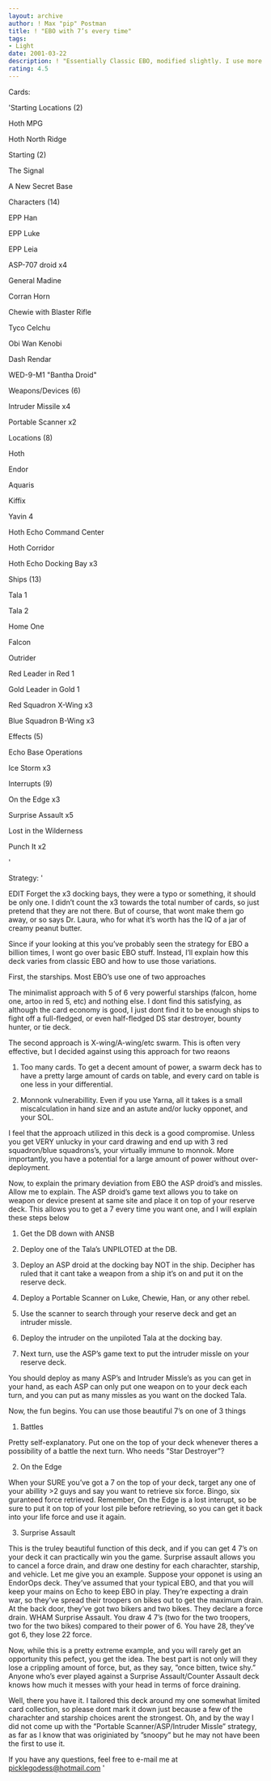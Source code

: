 ```yaml
---
layout: archive
author: ! Max "pip" Postman
title: ! "EBO with 7’s every time"
tags:
- Light
date: 2001-03-22
description: ! "Essentially Classic EBO, modified slightly. I use more space than ground, and dont use any non-unique starships. Also, I use the Oh, I drew a 7 again? strategy that I first saw in a deck by snoopy."
rating: 4.5
---
```

Cards: 

'Starting Locations (2) 

Hoth MPG 

Hoth North Ridge 


Starting (2) 

The Signal

A New Secret Base 


Characters (14) 

EPP Han

EPP Luke 

EPP Leia 

ASP-707 droid x4 

General Madine 

Corran Horn 

Chewie with Blaster Rifle

Tyco Celchu 

Obi Wan Kenobi 

Dash Rendar 

WED-9-M1 "Bantha Droid" 


Weapons/Devices (6) 

Intruder Missile x4 

Portable Scanner x2 


Locations (8) 

Hoth 

Endor

Aquaris

Kiffix

Yavin 4 

Hoth Echo Command Center 

Hoth Corridor 

Hoth Echo Docking Bay x3 


Ships (13) 

Tala 1 

Tala 2 

Home One 

Falcon 

Outrider 

Red Leader in Red 1

Gold Leader in Gold 1

Red Squadron X-Wing x3

Blue Squadron B-Wing x3


Effects (5) 

Echo Base Operations

Ice Storm x3


Interrupts (9) 

On the Edge x3

Surprise Assault x5 

Lost in the Wilderness

Punch It x2

'

Strategy: '

EDIT Forget the x3 docking bays, they were a typo or something, it should be only one. I didn’t count the x3 towards the total number of cards, so just pretend that they are not there. But of course, that wont make them go away, or so says Dr. Laura, who for what it’s worth has the IQ of a jar of creamy peanut butter. 


Since if your looking at this you’ve probably seen the strategy for EBO a billion times, I wont go over basic EBO stuff. Instead, I’ll explain how this deck varies from classic EBO and how to use those variations.


First, the starships. Most EBO’s use one of two approaches 


The minimalist approach with 5 of 6 very powerful starships (falcon, home one, artoo in red 5, etc) and nothing else. I dont find this satisfying, as although the card economy is good, I just dont find it to be enough ships to fight off a full-fledged, or even half-fledged DS star destroyer, bounty hunter, or tie deck. 


The second approach is X-wing/A-wing/etc swarm. This is often very effective, but I decided against using this approach for two reaons

1. Too many cards. To get a decent amount of power, a swarm deck has to have a pretty large amount of cards on table, and every card on table is one less in your differential.

2. Monnonk vulnerabillity. Even if you use Yarna, all it takes is a small miscalculation in hand size and an astute and/or lucky opponet, and your SOL.


I feel that the approach utilized in this deck is a good compromise. Unless you get VERY unlucky in your card drawing and end up with 3 red squadron/blue squadrons’s, your virtually immune to monnok. More importantly, you have a potential for a large amount of power without over-deployment.


Now, to explain the primary deviation from EBO the ASP droid’s and missles. Allow me to explain. The ASP droid’s game text allows you to take on weapon or device present at same site and place it on top of your reserve deck. This allows you to get a 7 every time you want one, and I will explain these steps below


1. Get the DB down with ANSB

2. Deploy one of the Tala’s UNPILOTED at the DB.

3. Deploy an ASP droid at the docking bay NOT in the ship. Decipher has ruled that it cant take a weapon from a ship it’s on and put it on the reserve deck.

4. Deploy a Portable Scanner on Luke, Chewie, Han, or any other rebel. 

5. Use the scanner to search through your reserve deck and get an intruder missle.

6. Deploy the intruder on the unpiloted Tala at the docking bay.

7. Next turn, use the ASP’s game text to put the intruder missle on your reserve deck.


You should deploy as many ASP’s and Intruder Missle’s as you can get in your hand, as each ASP can only put one weapon on to your deck each turn, and you can put as many missles as you want on the docked Tala.


Now, the fun begins. You can use those beautiful 7’s on one of 3 things

1. Battles

Pretty self-explanatory. Put one on the top of your deck whenever theres a possibility of a battle the next turn. Who needs ”Star Destroyer”?


2. On the Edge

When your SURE you’ve got a 7 on the top of your deck, target any one of your abillity >2 guys and say you want to retrieve six force. Bingo, six guranteed force retrieved. Remember, On the Edge is a lost interupt, so be sure to put it on top of your lost pile before retrieving, so you can get it back into your life force and use it again.


3. Surprise Assault

This is the truley beautiful function of this deck, and if you can get 4 7’s on your deck it can practically win you the game. Surprise assault allows you to cancel a force drain, and draw one destiny for each charachter, starship, and vehicle. Let me give you an example. Suppose your opponet is using an EndorOps deck. They’ve assumed that your typical EBO, and that you will keep your mains on Echo to keep EBO in play. They’re expecting a drain war, so they’ve spread their troopers on bikes out to get the maximum drain. At the back door, they’ve got two bikers and two bikes. They declare a force drain. WHAM Surprise Assault. You draw 4 7’s (two for the two troopers, two for the two bikes) compared to their power of 6. You have 28, they’ve got 6, they lose 22 force.


Now, while this is a pretty extreme example, and you will rarely get an opportunity this pefect, you get the idea. The best part is not only will they lose a crippling amount of force, but, as they say, ”once bitten, twice shy.” Anyone who’s ever played against a Surprise Assault/Counter Assault deck knows how much it messes with your head in terms of force draining.


Well, there you have it. I tailored this deck around my one somewhat limited card collection, so please dont mark it down just because a few of the charachter and starship choices arent the strongest. Oh, and by the way I did not come up with the ”Portable Scanner/ASP/Intruder Missle” strategy, as far as I know that was originiated by ”snoopy” but he may not have been the first to use it. 


If you have any questions, feel free to e-mail me at picklegodess@hotmail.com  '